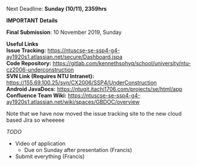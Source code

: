 Next Deadline: __Sunday (10/11), 2359hrs__  

__IMPORTANT Details__

__Final Submission__: 10 November 2019, Sunday

__Useful Links__  
__Issue Tracking:__ https://ntuscse-se-ssp4-g4-ay1920s1.atlassian.net/secure/Dashboard.jspa  
__Code Repository:__ https://gitlab.com/kennethsohyq/school/university/ntu-cz2006-underconstruction  
__SVN Link (Requires NTU Intranet):__ https://155.69.100.25/svn/CX2006/SSP4/UnderConstruction  
__Android JavaDocs:__ https://ntugit.itachi1706.com/projects/se/html/app  
__Confluence Team Wiki:__ https://ntuscse-se-ssp4-g4-ay1920s1.atlassian.net/wiki/spaces/GBDOC/overview  

Note that we have now moved the issue tracking site to the new cloud based Jira so wheeeee

*TODO*
- Video of application
    + Due on Sunday after presentation (Francis)
- Submit everything (Francis)

